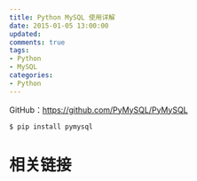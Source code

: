 ```yaml
---
title: Python MySQL 使用详解
date: 2015-01-05 13:00:00
updated:
comments: true
tags:
- Python
- MySQL
categories:
- Python
---
```


GitHub：https://github.com/PyMySQL/PyMySQL

<!--more-->

```bash
$ pip install pymysql
```

# 相关链接
